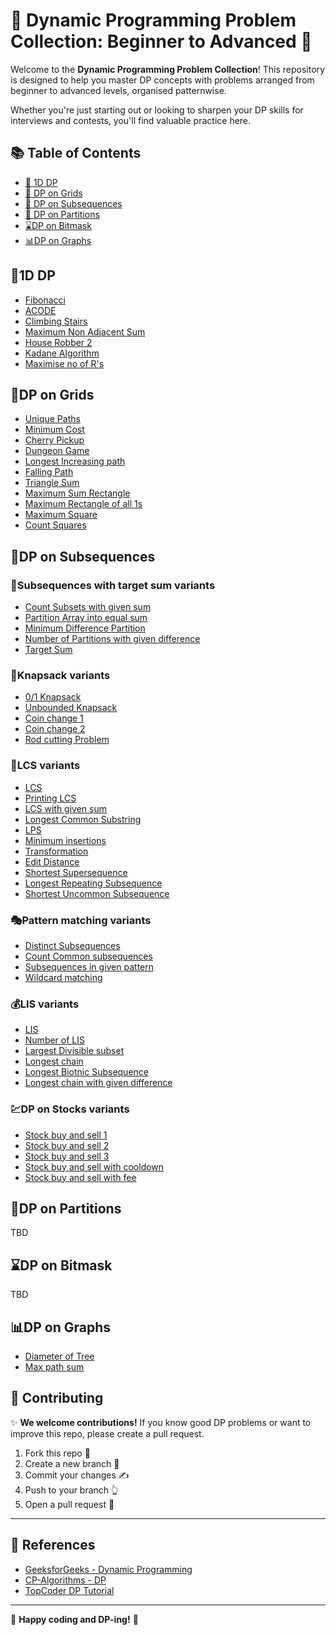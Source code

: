 # 🌟 Dynamic Programming Problem Collection: Beginner to Advanced 🚀

Welcome to the **Dynamic Programming Problem Collection**! This repository is designed to help you master DP concepts with problems arranged from beginner to advanced levels, organised patternwise.

Whether you're just starting out or looking to sharpen your DP skills for interviews and contests, you'll find valuable practice here.


## 📚 Table of Contents

- [🐇 1D DP](#1d-dp)
- [🧰 DP on Grids](#dp-on-grids)
- [🧵 DP on Subsequences](#dp-on-subsequences)
- [🎸 DP on Partitions](#dp-on-partitions)
- [⌛DP on Bitmask](#dp-on-bitmask)
- [📊DP on Graphs](#dp-on-graphs)



## 🐇1D DP

- [Fibonacci](https://www.spoj.com/problems/FIBEZ/)
- [ACODE](https://www.spoj.com/problems/ACODE/)
- [Climbing Stairs](https://leetcode.com/problems/climbing-stairs/)
- [Maximum Non Adjacent Sum](https://leetcode.com/problems/house-robber)
- [House Robber 2](https://leetcode.com/problems/house-robber-ii)
- [Kadane Algorithm](https://leetcode.com/problems/maximum-subarray)
- [Maximise no of R's](https://www.hackerearth.com/practice/algorithms/dynamic-programming/introduction-to-dynamic-programming-1/practice-problems/algorithm/number-of-rs-1/)


## 🧰DP on Grids
- [Unique Paths](https://leetcode.com/problems/unique-paths-ii)
- [Minimum Cost](https://leetcode.com/problems/minimum-path-sum)
- [Cherry Pickup](https://leetcode.com/problems/cherry-pickup)
- [Dungeon Game](https://leetcode.com/problems/dungeon-game)
- [Longest Increasing path](https://leetcode.com/problems/longest-increasing-path-in-a-matrix)
- [Falling Path](https://leetcode.com/problems/minimum-falling-path-sum/)
- [Triangle Sum](https://leetcode.com/problems/triangle)
- [Maximum Sum Rectangle](https://www.geeksforgeeks.org/maximum-sum-rectangle-in-a-2d-matrix-dp-27/)
- [Maximum Rectangle of all 1s](https://leetcode.com/problems/maximal-rectangle)
- [Maximum Square](https://leetcode.com/problems/maximal-square)
- [Count Squares](https://leetcode.com/problems/count-square-submatrices-with-all-ones)


## 🧵DP on Subsequences

### 🔄Subsequences with target sum variants
- [Count Subsets with given sum](https://www.geeksforgeeks.org/count-of-subsets-with-sum-equal-to-x/)
- [Partition Array into equal sum](https://leetcode.com/problems/partition-equal-subset-sum)
- [Minimum Difference Partition](https://leetcode.com/problems/partition-array-into-two-arrays-to-minimize-sum-)
- [Number of Partitions with given difference](https://www.geeksforgeeks.org/problems/partitions-with-given-difference)
- [Target Sum](https://leetcode.com/problems/target-sum)

### 🧩Knapsack variants
- [0/1 Knapsack](https://www.geeksforgeeks.org/problems/0-1-knapsack-problem0945/1)
- [Unbounded Knapsack](https://www.geeksforgeeks.org/unbounded-knapsack-repetition-items-allowed)
- [Coin change 1](https://leetcode.com/problems/coin-change)
- [Coin change 2](https://leetcode.com/problems/coin-change-ii)
- [Rod cutting Problem](https://www.geeksforgeeks.org/problems/rod-cutting0840/1)

### 🧬LCS variants
- [LCS](https://leetcode.com/problems/longest-common-subsequence)
- [Printing LCS](https://www.geeksforgeeks.org/printing-longest-common-subsequence)
- [LCS with given sum](https://www.geeksforgeeks.org/length-of-longest-common-subsequence-with-given-sum-k/)
- [Longest Common Substring](https://www.geeksforgeeks.org/longest-common-substring-dp-29/)
- [LPS](https://leetcode.com/problems/longest-palindromic-subsequence)
- [Minimum insertions](https://leetcode.com/problems/minimum-insertion-steps-to-make-a-string-palindrome)
- [Transformation](https://leetcode.com/problems/delete-operation-for-two-strings)
- [Edit Distance](https://leetcode.com/problems/edit-distance)
- [Shortest Supersequence](https://leetcode.com/problems/shortest-common-supersequence)
- [Longest Repeating Subsequence](https://www.geeksforgeeks.org/longest-repeating-subsequence/)
- [Shortest Uncommon Subsequence](https://www.geeksforgeeks.org/shortest-uncommon-subsequence/)

### 🎭Pattern matching variants
- [Distinct Subsequences](https://www.geeksforgeeks.org/count-distinct-subsequences/)
- [Count Common subsequences](https://www.geeksforgeeks.org/count-common-subsequence-in-two-strings/)
- [Subsequences in given pattern](https://leetcode.com/problems/distinct-subsequences)
- [Wildcard matching](https://leetcode.com/problems/wildcard-matching/)


### 💰LIS variants
- [LIS](https://leetcode.com/problems/longest-increasing-subsequence/description/)
- [Number of LIS](https://leetcode.com/problems/number-of-longest-increasing-subsequence/)
- [Largest Divisible subset](https://leetcode.com/problems/largest-divisible-subset/description/)
- [Longest chain](https://leetcode.com/problems/longest-string-chain/description/)
- [Longest Biotnic Subsequence](https://www.geeksforgeeks.org/longest-bitonic-subsequence-dp-15/)
- [Longest chain with given difference](https://leetcode.com/problems/longest-arithmetic-subsequence-of-given-difference)

### 💹DP on Stocks variants
- [Stock buy and sell 1](https://leetcode.com/problems/best-time-to-buy-and-sell-stock)
- [Stock buy and sell 2](https://leetcode.com/problems/best-time-to-buy-and-sell-stock-ii/description/)
- [Stock buy and sell 3](https://leetcode.com/problems/best-time-to-buy-and-sell-stock-iii)
- [Stock buy and sell with cooldown](https://leetcode.com/problems/best-time-to-buy-and-sell-stock-with-cooldown/description/)
- [Stock buy and sell with fee](https://leetcode.com/problems/best-time-to-buy-and-sell-stock-with-transaction-fee/description/)

## 🎸DP on Partitions
TBD

## ⌛DP on Bitmask
TBD

## 📊DP on Graphs
- [Diameter of Tree](https://leetcode.com/problems/diameter-of-binary-tree/description/)
- [Max path sum](https://leetcode.com/problems/binary-tree-maximum-path-sum/description/)


## 💬 Contributing

✨ **We welcome contributions!** If you know good DP problems or want to improve this repo, please create a pull request.

1. Fork this repo 🍴  
2. Create a new branch 🌳  
3. Commit your changes ✍️  
4. Push to your branch 👆  
5. Open a pull request 🔑

---

## 🔗 References

- [GeeksforGeeks - Dynamic Programming](https://www.geeksforgeeks.org/dynamic-programming/)
- [CP-Algorithms - DP](https://cp-algorithms.com/dynamic_programming/)
- [TopCoder DP Tutorial](https://www.topcoder.com/thrive/articles/Dynamic%20Programming:%20From%20Novice%20to%20Advanced)

---

🚀 **Happy coding and DP-ing!** 🎯

